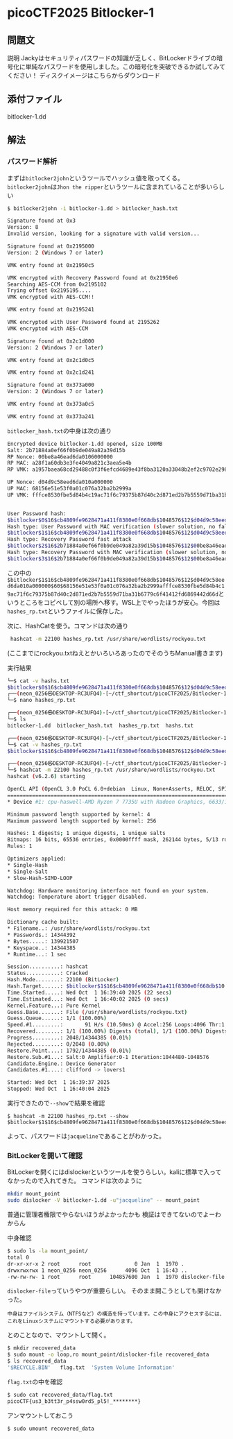 # picoCTF2025 Bitlocker-1

## 問題文

説明
Jackyはセキュリティパスワードの知識が乏しく、BitLockerドライブの暗号化に単純なパスワードを使用しました。この暗号化を突破できるか試してみてください！
ディスクイメージはこちらからダウンロード

## 添付ファイル
bitlocker-1.dd

## 解法

### パスワード解析
まずは`bitlocker2john`というツールでハッシュ値を取ってくる。
`bitlocker2john`は`Jhon the ripper`というツールに含まれていることが多いらしい

```bash
$ bitlocker2john -i bitlocker-1.dd > bitlocker_hash.txt

Signature found at 0x3
Version: 8
Invalid version, looking for a signature with valid version...

Signature found at 0x2195000
Version: 2 (Windows 7 or later)

VMK entry found at 0x21950c5

VMK encrypted with Recovery Password found at 0x21950e6
Searching AES-CCM from 0x2195102
Trying offset 0x2195195....
VMK encrypted with AES-CCM!!

VMK entry found at 0x2195241

VMK encrypted with User Password found at 2195262
VMK encrypted with AES-CCM

Signature found at 0x2c1d000
Version: 2 (Windows 7 or later)

VMK entry found at 0x2c1d0c5

VMK entry found at 0x2c1d241

Signature found at 0x373a000
Version: 2 (Windows 7 or later)

VMK entry found at 0x373a0c5

VMK entry found at 0x373a241
```
`bitlocker_hash.txt`の中身は次の通り

```bash
Encrypted device bitlocker-1.dd opened, size 100MB
Salt: 2b71884a0ef66f0b9de049a82a39d15b
RP Nonce: 00be8a46ead6da0106000000
RP MAC: a28f1a60db3e3fe4049a821c3aea5e4b
RP VMK: a1957baea68cd29488c0f3f6efcd4689e43f8ba3120a33048b2ef2c9702e298e4c260743126ec8bd29bc6d58

UP Nonce: d04d9c58eed6da010a000000
UP MAC: 68156e51e53f0a01c076a32ba2b2999a
UP VMK: fffce8530fbe5d84b4c19ac71f6c79375b87d40c2d871ed2b7b5559d71ba31b6779c6f41412fd6869442d66d


User Password hash:
$bitlocker$0$16$cb4809fe9628471a411f8380e0f668db$1048576$12$d04d9c58eed6da010a000000$60$68156e51e53f0a01c076a32ba2b2999afffce8530fbe5d84b4c19ac71f6c79375b87d40c2d871ed2b7b5559d71ba31b6779c6f41412fd6869442d66d
Hash type: User Password with MAC verification (slower solution, no false positives)
$bitlocker$1$16$cb4809fe9628471a411f8380e0f668db$1048576$12$d04d9c58eed6da010a000000$60$68156e51e53f0a01c076a32ba2b2999afffce8530fbe5d84b4c19ac71f6c79375b87d40c2d871ed2b7b5559d71ba31b6779c6f41412fd6869442d66d
Hash type: Recovery Password fast attack
$bitlocker$2$16$2b71884a0ef66f0b9de049a82a39d15b$1048576$12$00be8a46ead6da0106000000$60$a28f1a60db3e3fe4049a821c3aea5e4ba1957baea68cd29488c0f3f6efcd4689e43f8ba3120a33048b2ef2c9702e298e4c260743126ec8bd29bc6d58
Hash type: Recovery Password with MAC verification (slower solution, no false positives)
$bitlocker$3$16$2b71884a0ef66f0b9de049a82a39d15b$1048576$12$00be8a46ead6da0106000000$60$a28f1a60db3e3fe4049a821c3aea5e4ba1957baea68cd29488c0f3f6efcd4689e43f8ba3120a33048b2ef2c9702e298e4c260743126ec8bd29bc6d58
```
この中の`$bitlocker$1$16$cb4809fe9628471a411f8380e0f668db$1048576$12$d04d9c58eed6da010a000000$60$68156e51e53f0a01c076a32ba2b2999afffce8530fbe5d84b4c19ac71f6c79375b87d40c2d871ed2b7b5559d71ba31b6779c6f41412fd6869442d66d`というところをコピペして別の場所へ移す。WSL上でやったほうが安心。今回は`hashes_rp.txt`というファイルに保存した。

次に、HashCatを使う。コマンドは次の通り

```bash
 hashcat -m 22100 hashes_rp.txt /usr/share/wordlists/rockyou.txt
```
(ここまでにrockyou.txtねえとかいろいろあったのでそのうちManual書きます)

実行結果

```bash
└─$ cat -v hashs.txt
$bitlocker$0$16$cb4809fe9628471a411f8380e0f668db$1048576$12$d04d9c58eed6da010a000000$60$68156e51e53f0a01c076a32ba2b2999afffce8530fbe5d84b4c19ac71f6c79375b87d40c2d871ed2b7b5559d71ba31b6779c6f41412fd6869442d66d
┌──(neon_0256㉿DESKTOP-RC3UFQ4)-[~/ctf_shortcut/picoCTF2025/Bitlocker-1]
└─$ nano hashes_rp.txt

┌──(neon_0256㉿DESKTOP-RC3UFQ4)-[~/ctf_shortcut/picoCTF2025/Bitlocker-1]
└─$ ls
bitlocker-1.dd  bitlocker_hash.txt  hashes_rp.txt  hashs.txt

┌──(neon_0256㉿DESKTOP-RC3UFQ4)-[~/ctf_shortcut/picoCTF2025/Bitlocker-1]
└─$ cat -v hashes_rp.txt
$bitlocker$1$16$cb4809fe9628471a411f8380e0f668db$1048576$12$d04d9c58eed6da010a000000$60$68156e51e53f0a01c076a32ba2b2999afffce8530fbe5d84b4c19ac71f6c79375b87d40c2d871ed2b7b5559d71ba31b6779c6f41412fd6869442d66d

┌──(neon_0256㉿DESKTOP-RC3UFQ4)-[~/ctf_shortcut/picoCTF2025/Bitlocker-1]
└─$ hashcat -m 22100 hashes_rp.txt /usr/share/wordlists/rockyou.txt
hashcat (v6.2.6) starting

OpenCL API (OpenCL 3.0 PoCL 6.0+debian  Linux, None+Asserts, RELOC, SPIR-V, LLVM 18.1.8, SLEEF, DISTRO, POCL_DEBUG) - Platform #1 [The pocl project]
====================================================================================================================================================
* Device #1: cpu-haswell-AMD Ryzen 7 7735U with Radeon Graphics, 6633/13330 MB (2048 MB allocatable), 16MCU

Minimum password length supported by kernel: 4
Maximum password length supported by kernel: 256

Hashes: 1 digests; 1 unique digests, 1 unique salts
Bitmaps: 16 bits, 65536 entries, 0x0000ffff mask, 262144 bytes, 5/13 rotates
Rules: 1

Optimizers applied:
* Single-Hash
* Single-Salt
* Slow-Hash-SIMD-LOOP

Watchdog: Hardware monitoring interface not found on your system.
Watchdog: Temperature abort trigger disabled.

Host memory required for this attack: 0 MB

Dictionary cache built:
* Filename..: /usr/share/wordlists/rockyou.txt
* Passwords.: 14344392
* Bytes.....: 139921507
* Keyspace..: 14344385
* Runtime...: 1 sec

Session..........: hashcat
Status...........: Cracked
Hash.Mode........: 22100 (BitLocker)
Hash.Target......: $bitlocker$1$16$cb4809fe9628471a411f8380e0f668db$10...42d66d
Time.Started.....: Wed Oct  1 16:39:40 2025 (22 secs)
Time.Estimated...: Wed Oct  1 16:40:02 2025 (0 secs)
Kernel.Feature...: Pure Kernel
Guess.Base.......: File (/usr/share/wordlists/rockyou.txt)
Guess.Queue......: 1/1 (100.00%)
Speed.#1.........:       91 H/s (10.50ms) @ Accel:256 Loops:4096 Thr:1 Vec:8
Recovered........: 1/1 (100.00%) Digests (total), 1/1 (100.00%) Digests (new)
Progress.........: 2048/14344385 (0.01%)
Rejected.........: 0/2048 (0.00%)
Restore.Point....: 1792/14344385 (0.01%)
Restore.Sub.#1...: Salt:0 Amplifier:0-1 Iteration:1044480-1048576
Candidate.Engine.: Device Generator
Candidates.#1....: clifford -> lovers1

Started: Wed Oct  1 16:39:37 2025
Stopped: Wed Oct  1 16:40:04 2025
```
実行できたので`--show`で結果を確認

```
$ hashcat -m 22100 hashes_rp.txt --show
$bitlocker$1$16$cb4809fe9628471a411f8380e0f668db$1048576$12$d04d9c58eed6da010a000000$60$68156e51e53f0a01c076a32ba2b2999afffce8530fbe5d84b4c19ac71f6c79375b87d40c2d871ed2b7b5559d71ba31b6779c6f41412fd6869442d66d:jacqueline
```

よって、パスワードは`jacqueline`であることがわかった。

### BitLockerを開いて確認

BitLockerを開くにはdislockerというツールを使うらしい。kaliに標準で入ってなかったので入れてきた。
コマンドは次のように

```bash
mkdir mount_point
sudo dislocker -V bitlocker-1.dd -u"jacqueline" -- mount_point
```
普通に管理者権限でやらないほうがよかったかも
検証はできてないのでよーわからん

中身確認
```bash
$ sudo ls -la mount_point/
total 0
dr-xr-xr-x 2 root      root              0 Jan  1  1970 .
drwxrwxrwx 1 neon_0256 neon_0256      4096 Oct  1 16:43 ..
-rw-rw-rw- 1 root      root      104857600 Jan  1  1970 dislocker-file
```
`dislocker-file`っていうやつが重要らしい。
そのまま開こうとしても開けなかった。
```
中身はファイルシステム（NTFSなど）の構造を持っています。この中身にアクセスするには、これをLinuxシステムにマウントする必要があります。
```
とのことなので、マウントして開く。
```bash
$ mkdir recovered_data
$ sudo mount -o loop,ro mount_point/dislocker-file recovered_data
$ ls recovered_data
'$RECYCLE.BIN'   flag.txt  'System Volume Information'
```
`flag.txt`の中を確認
```bash
$ sudo cat recovered_data/flag.txt
picoCTF{us3_b3tt3r_p4ssw0rd5_pl5!_********}
```
アンマウントしておこう
```bash
$ sudo umount recovered_data
```
